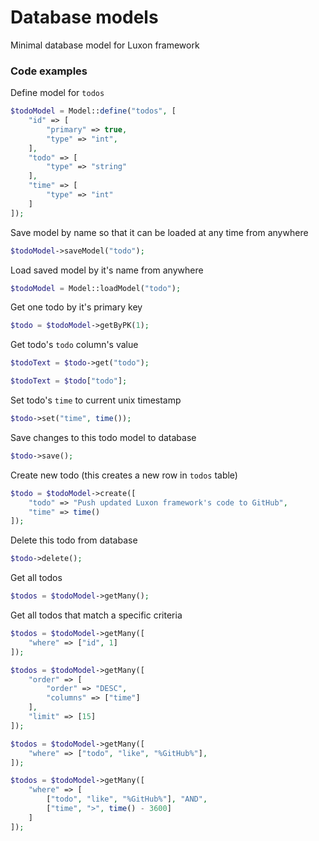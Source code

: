 # Database models
Minimal database model for Luxon framework

### Code examples

Define model for `todos`
```php
$todoModel = Model::define("todos", [
    "id" => [
        "primary" => true,
        "type" => "int",
    ],
    "todo" => [
        "type" => "string"
    ],
    "time" => [
        "type" => "int"
    ]
]);
```

Save model by name so that it can be loaded at any time from anywhere
```php
$todoModel->saveModel("todo");
```

Load saved model by it's name from anywhere
```php
$todoModel = Model::loadModel("todo");
```

Get one todo by it's primary key
```php
$todo = $todoModel->getByPK(1);
```

Get todo's `todo` column's value
```php
$todoText = $todo->get("todo");
```
```php
$todoText = $todo["todo"];
```

Set todo's `time` to current unix timestamp
```php
$todo->set("time", time());
```

Save changes to this todo model to database
```php
$todo->save();
```

Create new todo (this creates a new row in `todos` table)
```php
$todo = $todoModel->create([
    "todo" => "Push updated Luxon framework's code to GitHub",
    "time" => time()
]);
```

Delete this todo from database
```php
$todo->delete();
```

Get all todos
```php
$todos = $todoModel->getMany();
```

Get all todos that match a specific criteria
```php
$todos = $todoModel->getMany([
    "where" => ["id", 1]
]);
```
```php
$todos = $todoModel->getMany([
    "order" => [
        "order" => "DESC",
        "columns" => ["time"]
    ],
    "limit" => [15]
]);
```
```php
$todos = $todoModel->getMany([
    "where" => ["todo", "like", "%GitHub%"],
]);
```
```php
$todos = $todoModel->getMany([
    "where" => [
        ["todo", "like", "%GitHub%"], "AND",
        ["time", ">", time() - 3600]
    ]
]);
```